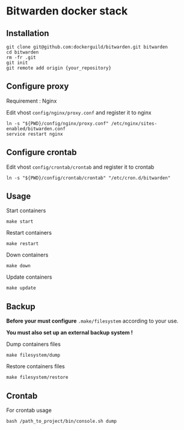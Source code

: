 # Bitwarden docker stack

## Installation

    git clone git@github.com:dockerguild/bitwarden.git bitwarden
    cd bitwarden
    rm -fr .git
    git init
    git remote add origin {your_repository}

## Configure proxy

Requirement : Nginx

Edit vhost `config/nginx/proxy.conf` and register it to nginx

    ln -s "${PWD}/config/nginx/proxy.conf" /etc/nginx/sites-enabled/bitwarden.conf
    service restart nginx

## Configure crontab

Edit vhost `config/crontab/crontab` and register it to crontab

    ln -s "${PWD}/config/crontab/crontab" "/etc/cron.d/bitwarden"

## Usage

Start containers

    make start

Restart containers

    make restart

Down containers

    make down

Update containers

    make update

## Backup

**Before your must configure** `.make/filesystem` according to your use.

**You must also set up an external backup system !**

Dump containers files

    make filesystem/dump

Restore containers files

    make filesystem/restore

## Crontab

For crontab usage

    bash /path_to_project/bin/console.sh dump
